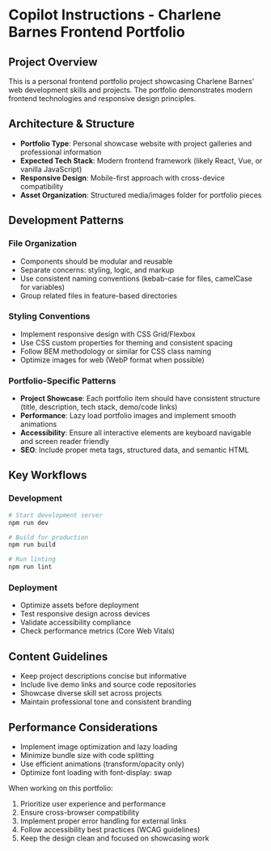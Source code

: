 # Copilot Instructions - Charlene Barnes Frontend Portfolio

## Project Overview
This is a personal frontend portfolio project showcasing Charlene Barnes' web development skills and projects. The portfolio demonstrates modern frontend technologies and responsive design principles.

## Architecture & Structure
- **Portfolio Type**: Personal showcase website with project galleries and professional information
- **Expected Tech Stack**: Modern frontend framework (likely React, Vue, or vanilla JavaScript)
- **Responsive Design**: Mobile-first approach with cross-device compatibility
- **Asset Organization**: Structured media/images folder for portfolio pieces

## Development Patterns
### File Organization
- Components should be modular and reusable
- Separate concerns: styling, logic, and markup
- Use consistent naming conventions (kebab-case for files, camelCase for variables)
- Group related files in feature-based directories

### Styling Conventions
- Implement responsive design with CSS Grid/Flexbox
- Use CSS custom properties for theming and consistent spacing
- Follow BEM methodology or similar for CSS class naming
- Optimize images for web (WebP format when possible)

### Portfolio-Specific Patterns
- **Project Showcase**: Each portfolio item should have consistent structure (title, description, tech stack, demo/code links)
- **Performance**: Lazy load portfolio images and implement smooth animations
- **Accessibility**: Ensure all interactive elements are keyboard navigable and screen reader friendly
- **SEO**: Include proper meta tags, structured data, and semantic HTML

## Key Workflows
### Development
```bash
# Start development server
npm run dev

# Build for production
npm run build

# Run linting
npm run lint
```

### Deployment
- Optimize assets before deployment
- Test responsive design across devices
- Validate accessibility compliance
- Check performance metrics (Core Web Vitals)

## Content Guidelines
- Keep project descriptions concise but informative
- Include live demo links and source code repositories
- Showcase diverse skill set across projects
- Maintain professional tone and consistent branding

## Performance Considerations
- Implement image optimization and lazy loading
- Minimize bundle size with code splitting
- Use efficient animations (transform/opacity only)
- Optimize font loading with font-display: swap

When working on this portfolio:
1. Prioritize user experience and performance
2. Ensure cross-browser compatibility
3. Implement proper error handling for external links
4. Follow accessibility best practices (WCAG guidelines)
5. Keep the design clean and focused on showcasing work